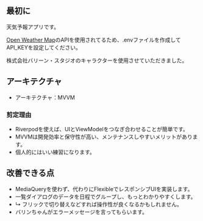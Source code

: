## 最初に
天気予報アプリです。

[Open Weather Map](https://openweathermap.org/)のAPIを使用されてるため、.envファイルを作成してAPI_KEYを設定してください。

株式会社バリーン・スタジオのキャラクターを使用させていただきました。

## アーキテクチャ
* アーキテクチャ：MVVM

### 剪定理由

* Riverpodを使えば、UIとViewModelをつなぎ合わせることが簡単です。
* MVVMは開発効率と保守性が高い、メンテナンスしやすいメリットがあります。
* 個人的にはいい練習になります。

## 改善できる点

* MediaQueryを使わず、代わりにFlexibleでレスポンシブUIを実装します。
* 一覧ダイアログのデータを日程でグループし、もっとわかりやすくします。
* ↳ フリックで切り替えなどすれば操作性が良くなるかもしれません。
* バリンちゃんがエラーメッセージを言ってもらいます。
